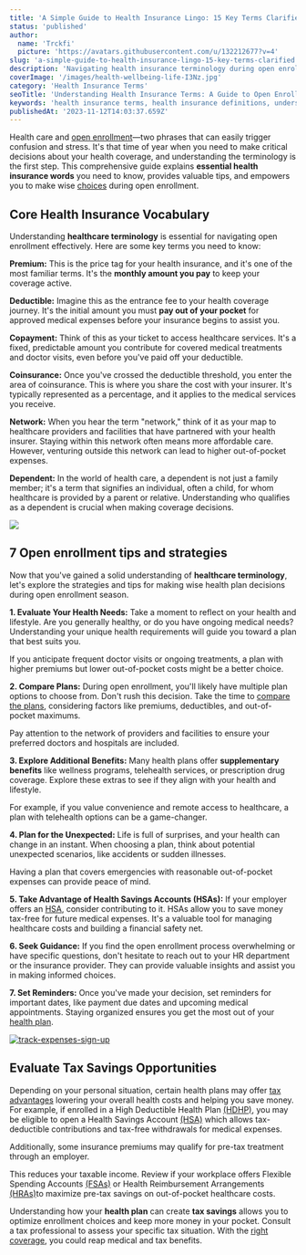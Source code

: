 ```yaml
---
title: 'A Simple Guide to Health Insurance Lingo: 15 Key Terms Clarified'
status: 'published'
author:
  name: 'Trckfi'
  picture: 'https://avatars.githubusercontent.com/u/132212677?v=4'
slug: 'a-simple-guide-to-health-insurance-lingo-15-key-terms-clarified'
description: 'Navigating health insurance terminology during open enrollment is tricky. This guide clearly defines 15 must-know health coverage terms to inform your choices.'
coverImage: '/images/health-wellbeing-life-I3Nz.jpg'
category: 'Health Insurance Terms'
seoTitle: 'Understanding Health Insurance Terms: A Guide to Open Enrollment'
keywords: 'health insurance terms, health insurance definitions, understanding health insurance, health insurance lingo, open enrollment terminology,health coverage vocabulary, healthcare dictionary, medical insurance language, health plan glossary, decoding health terms'
publishedAt: '2023-11-12T14:03:37.659Z'
---
```


Health care and [open enrollment](/blog/how-to-choose-health-insurance-open-enrollment)—two phrases that can easily trigger confusion and stress. It's that time of year when you need to make critical decisions about your health coverage, and understanding the terminology is the first step. This comprehensive guide explains **essential health insurance words** you need to know, provides valuable tips, and empowers you to make wise [choices](/blog/how-to-choose-health-insurance-open-enrollment) during open enrollment.

## **Core Health Insurance Vocabulary**

Understanding **healthcare terminology** is essential for navigating open enrollment effectively. Here are some key terms you need to know:

**Premium:** This is the price tag for your health insurance, and it's one of the most familiar terms. It's the **monthly amount you pay** to keep your coverage active.

**Deductible:** Imagine this as the entrance fee to your health coverage journey. It's the initial amount you must **pay out of your pocket** for approved medical expenses before your insurance begins to assist you.

**Copayment:** Think of this as your ticket to access healthcare services. It's a fixed, predictable amount you contribute for covered medical treatments and doctor visits, even before you've paid off your deductible.

**Coinsurance:** Once you've crossed the deductible threshold, you enter the area of coinsurance. This is where you share the cost with your insurer. It's typically represented as a percentage, and it applies to the medical services you receive.

**Network:** When you hear the term "network," think of it as your map to healthcare providers and facilities that have partnered with your health insurer. Staying within this network often means more affordable care. However, venturing outside this network can lead to higher out-of-pocket expenses.

**Dependent:** In the world of health care, a dependent is not just a family member; it's a term that signifies an individual, often a child, for whom healthcare is provided by a parent or relative. Understanding who qualifies as a dependent is crucial when making coverage decisions.

[![](/images/home-I4Nz.jpg)](/pricing)

## **7 Open enrollment tips and strategies**

Now that you've gained a solid understanding of **healthcare terminology**, let's explore the strategies and tips for making wise health plan decisions during open enrollment season.

**1\. Evaluate Your Health Needs:** Take a moment to reflect on your health and lifestyle. Are you generally healthy, or do you have ongoing medical needs? Understanding your unique health requirements will guide you toward a plan that best suits you.

If you anticipate frequent doctor visits or ongoing treatments, a plan with higher premiums but lower out-of-pocket costs might be a better choice.

**2\. Compare Plans:** During open enrollment, you'll likely have multiple plan options to choose from. Don't rush this decision. Take the time to [compare the plans](/blog/how-to-choose-health-insurance-open-enrollment), considering factors like premiums, deductibles, and out-of-pocket maximums.

Pay attention to the network of providers and facilities to ensure your preferred doctors and hospitals are included.

**3\. Explore Additional Benefits:** Many health plans offer **supplementary benefits** like wellness programs, telehealth services, or prescription drug coverage. Explore these extras to see if they align with your health and lifestyle.

For example, if you value convenience and remote access to healthcare, a plan with telehealth options can be a game-changer.

**4\. Plan for the Unexpected:** Life is full of surprises, and your health can change in an instant. When choosing a plan, think about potential unexpected scenarios, like accidents or sudden illnesses.

Having a plan that covers emergencies with reasonable out-of-pocket expenses can provide peace of mind.

**5\. Take Advantage of Health Savings Accounts (HSAs):** If your employer offers an [HSA](health-savings-hsas-hras-and-fsas), consider contributing to it. HSAs allow you to save money tax-free for future medical expenses. It's a valuable tool for managing healthcare costs and building a financial safety net.

**6\. Seek Guidance:** If you find the open enrollment process overwhelming or have specific questions, don't hesitate to reach out to your HR department or the insurance provider. They can provide valuable insights and assist you in making informed choices.

**7\. Set Reminders:** Once you've made your decision, set reminders for important dates, like payment due dates and upcoming medical appointments. Staying organized ensures you get the most out of your [health plan](/blog/how-to-choose-health-insurance-open-enrollment).

[![track-expenses-sign-up](/images/home--8--MxMz.png)](/pricing)

## Evaluate Tax Savings Opportunities

Depending on your personal situation, certain health plans may offer [tax advantages](/blog/how-to-choose-health-insurance-open-enrollment) lowering your overall health costs and helping you save money. For example, if enrolled in a High Deductible Health Plan [(HDHP)](/blog/health-savings-hsas-hras-and-fsas), you may be eligible to open a Health Savings Account [(HSA)](/blog/health-savings-hsas-hras-and-fsas) which allows tax-deductible contributions and tax-free withdrawals for medical expenses.

Additionally, some insurance premiums may qualify for pre-tax treatment through an employer.

This reduces your taxable income. Review if your workplace offers Flexible Spending Accounts [(FSAs)](/blog/health-savings-hsas-hras-and-fsas) or Health Reimbursement Arrangements [(HRAs)](/blog/health-savings-hsas-hras-and-fsas)to maximize pre-tax savings on out-of-pocket healthcare costs.

Understanding how your **health plan** can create **tax savings** allows you to optimize enrollment choices and keep more money in your pocket. Consult a tax professional to assess your specific tax situation. With the [right coverage](/blog/how-to-choose-health-insurance-open-enrollment), you could reap medical and tax benefits.

<br>

<br>

